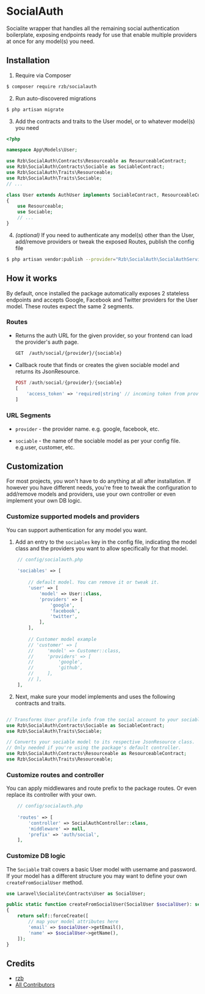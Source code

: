 # SocialAuth

Socialite wrapper that handles all the remaining social authentication boilerplate, exposing endpoints ready for use that enable multiple providers at once for any model(s) you need.

## Installation

1) Require via Composer

``` bash
$ composer require rzb/socialauth
```

2) Run auto-discovered migrations

``` bash
$ php artisan migrate
```

3) Add the contracts and traits to the User model, or to whatever model(s) you need

``` php
<?php

namespace App\Models\User;

use Rzb\SocialAuth\Contracts\Resourceable as ResourceableContract;
use Rzb\SocialAuth\Contracts\Sociable as SociableContract;
use Rzb\SocialAuth\Traits\Resourceable;
use Rzb\SocialAuth\Traits\Sociable;
// ...

class User extends AuthUser implements SociableContract, ResourceableContract
{
    use Resourceable;
    use Sociable;
    // ...
}
```

4) *(optional)* If you need to authenticate any model(s) other than the User, add/remove providers or tweak the exposed Routes, publish the config file

``` bash
$ php artisan vendor:publish --provider="Rzb\SocialAuth\SocialAuthServiceProvider" --tag="config"
```

## How it works

By default, once installed the package automatically exposes 2 stateless endpoints and accepts Google, Facebook and Twitter providers for the User model. These routes expect the same 2 segments.

### Routes
- Returns the auth URL for the given provider, so your frontend can load the provider's auth page.
    ``` md
    GET  /auth/social/{provider}/{sociable}
    ```
- Callback route that finds or creates the given sociable model and returns its JsonResource.
    ``` php
    POST /auth/social/{provider}/{sociable}
    [
        'access_token' => 'required|string' // incoming token from provider
    ]
    ```

### URL Segments
- `provider` - the provider name. e.g. google, facebook, etc.

- `sociable` - the name of the sociable model as per your config file. e.g.user, customer, etc.

## Customization

For most projects, you won't have to do anything at all after installation. If however you have different needs, you're free to tweak the configuration to add/remove models and providers, use your own controller or even implement your own DB logic.

### Customize supported models and providers

You can support authentication for any model you want.

1) Add an entry to the `sociables` key in the config file, indicating the model class and the providers you want to allow specifically for that model.


``` php
    // config/socialauth.php
    
    'sociables' => [
    
        // default model. You can remove it or tweak it.
        'user' => [
            'model' => User::class,
            'providers' => [
                'google',
                'facebook',
                'twitter',
            ],
        ],
        
        // Customer model example
        // 'customer' => [
        //     'model' => Customer::class,
        //     'providers' => [
        //         'google',
        //         'github',
        //     ],
        // ],
    ],
``` 

2) Next, make sure your model implements and uses the following contracts and traits.

``` php

// Transforms User profile info from the social account to your sociable model.
use Rzb\SocialAuth\Contracts\Sociable as SociableContract;
use Rzb\SocialAuth\Traits\Sociable;

// Converts your sociable model to its respective JsonResource class. 
// Only needed if you're using the package's default controller.
use Rzb\SocialAuth\Contracts\Resourceable as ResourceableContract;
use Rzb\SocialAuth\Traits\Resourceable;
```

### Customize routes and controller

You can apply middlewares and route prefix to the package routes. Or even replace its controller with your own.
``` php
    // config/socialauth.php
    
    'routes' => [
        'controller' => SocialAuthController::class,
        'middleware' => null,
        'prefix' => 'auth/social',
    ],
```

### Customize DB logic
The `Sociable` trait covers a basic User model with username and password. If your model has a different structure you may want to define your own `createFromSocialUser` method.
``` php
use Laravel\Socialite\Contracts\User as SocialUser;

public static function createFromSocialUser(SocialUser $socialUser): self
{
    return self::forceCreate([
        // map your model attributes here
        'email' => $socialUser->getEmail(),
        'name' => $socialUser->getName(),
    ]);
}
```


## Credits

- [rzb][link-author]
- [All Contributors][link-contributors]

[ico-version]: https://img.shields.io/packagist/v/rzb/socialauth.svg?style=flat-square

[link-author]: https://github.com/rzb
[link-contributors]: ../../contributors
